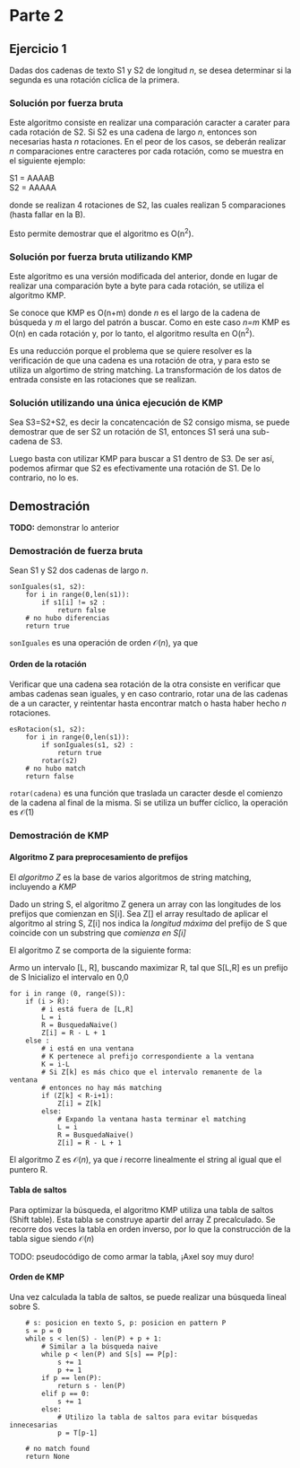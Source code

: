 # Parte 2

## Ejercicio 1

Dadas dos cadenas de texto S1 y S2 de longitud *n*, se desea determinar si la segunda es una rotación cíclica de la primera.


### Solución por fuerza bruta

Este algoritmo consiste en realizar una comparación caracter a carater para cada rotación de S2. Si S2 es una cadena de largo *n*, entonces son necesarias hasta *n* rotaciones. En el peor de los casos, se deberán realizar *n* comparaciones entre caracteres por cada rotación, como se muestra en el siguiente ejemplo:

S1 = AAAAB\
S2 = AAAAA

donde se realizan 4 rotaciones de S2, las cuales realizan 5 comparaciones (hasta fallar en la B).

Esto permite demostrar que el algoritmo es O(n<sup>2</sup>).


### Solución por fuerza bruta utilizando KMP

Este algoritmo es una versión modificada del anterior, donde en lugar de realizar una comparación byte a byte para cada rotación, se utiliza el algoritmo KMP.

Se conoce que KMP es O(n+m) donde *n* es el largo de la cadena de búsqueda y *m* el largo del patrón a buscar.
Como en este caso *n=m* KMP es O(n) en cada rotación y, por lo tanto, el algoritmo resulta en O(n<sup>2</sup>).

Es una reducción porque el problema que se quiere resolver es la verificación de que una cadena es una rotación de otra, y para esto se utiliza un algortimo de string matching. La transformación de los datos de entrada consiste en las rotaciones que se realizan.


### Solución utilizando una única ejecución de KMP

Sea S3=S2+S2, es decir la concatencación de S2 consigo misma, se puede demostrar que de ser S2 un rotación de S1, entonces S1 será una sub-cadena de S3.

Luego basta con utilizar KMP para buscar a S1 dentro de S3. De ser así, podemos afirmar que S2 es efectivamente una rotación de S1. De lo contrario, no lo es.

## Demostración

**TODO:** demonstrar lo anterior

### Demostración de fuerza bruta

Sean S1 y S2 dos cadenas de largo *n*.

~~~{.python}
sonIguales(s1, s2):
    for i in range(0,len(s1)):
        if s1[i] != s2 :
            return false
    # no hubo diferencias
    return true
~~~

`sonIguales` es una operación de orden $\mathcal{O}(n)$, ya que 

#### Orden de la rotación

Verificar que una cadena sea rotación de la otra consiste en verificar que ambas cadenas sean iguales, y en caso contrario, rotar una de las cadenas de a un caracter, y reintentar hasta encontrar match o hasta haber hecho *n* rotaciones.

~~~{.python}
esRotacion(s1, s2):
    for i in range(0,len(s1)):
        if sonIguales(s1, s2) :
            return true
        rotar(s2)
    # no hubo match
    return false
~~~

`rotar(cadena)` es una función que traslada un caracter desde el comienzo de la cadena al final de la misma. Si se utiliza un buffer cíclico, la operación es $\mathcal{O}(1)$

### Demostración de KMP

#### Algoritmo Z para preprocesamiento de prefijos

El *algoritmo Z* es la base de varios algoritmos de string matching, incluyendo a *KMP*

Dado un string S, el algoritmo Z genera un array con las longitudes de los prefijos que comienzan en S[i]. Sea Z[] el array resultado de aplicar el algoritmo al string S, Z[i] nos indica la *longitud máxima* del prefijo de S que coincide con un substring que *comienza en S[i]*

El algoritmo Z se comporta de la siguiente forma:

Armo un intervalo [L, R], buscando maximizar R, tal que S[L,R] es un prefijo de S
Inicializo el intervalo en 0,0

~~~{.python}
for i in range (0, range(S)):
    if (i > R):
        # i está fuera de [L,R]
        L = i
        R = BusquedaNaive()
        Z[i] = R - L + 1
    else :
        # i está en una ventana
        # K pertenece al prefijo correspondiente a la ventana
        K = i-L
        # Si Z[k] es más chico que el intervalo remanente de la ventana
        # entonces no hay más matching
        if (Z[k] < R-i+1):
            Z[i] = Z[k]
        else:
            # Expando la ventana hasta terminar el matching
            L = i
            R = BusquedaNaive()
            Z[i] = R - L + 1
~~~

El algoritmo Z es $\mathcal{O}(n)$, ya que *i* recorre linealmente el string al igual que el puntero R.

#### Tabla de saltos

Para optimizar la búsqueda, el algoritmo KMP utiliza una tabla de saltos (Shift table). Esta tabla se construye apartir del array Z precalculado. Se recorre dos veces la tabla en orden inverso, por lo que la construcción de la tabla sigue siendo $\mathcal{O}(n)$

TODO: pseudocódigo de como armar la tabla, ¡Axel soy muy duro!

#### Orden de KMP

Una vez calculada la tabla de saltos, se puede realizar una búsqueda lineal sobre S.

~~~
    # s: posicion en texto S, p: posicion en pattern P
    s = p = 0
    while s < len(S) - len(P) + p + 1:
        # Similar a la búsqueda naive
        while p < len(P) and S[s] == P[p]:
            s += 1
            p += 1
        if p == len(P):
            return s - len(P)
        elif p == 0:
            s += 1
        else:
            # Utilizo la tabla de saltos para evitar búsquedas innecesarias
            p = T[p-1]

    # no match found
    return None
~~~